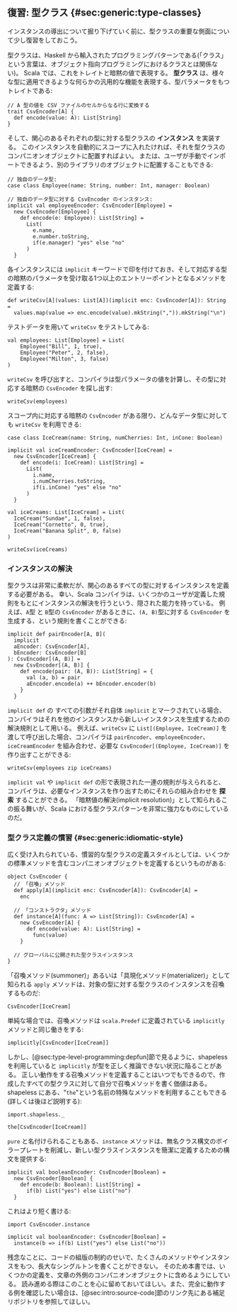 ## 復習: 型クラス {#sec:generic:type-classes}

インスタンスの導出について掘り下げていく前に、型クラスの重要な側面について少し復習をしておこう。

型クラスは、Haskell から輸入されたプログラミングパターンである(「クラス」という言葉は、オブジェクト指向プログラミングにおけるクラスとは関係ない)。
Scala では、これをトレイトと暗黙の値で表現する。
**型クラス** は、様々な型に適用できるような何らかの汎用的な機能を表現する、型パラメータをもつトレイトである:

```tut:book:silent
// A 型の値を CSV ファイルのセルからなる行に変換する
trait CsvEncoder[A] {
  def encode(value: A): List[String]
}
```

そして、関心のあるそれぞれの型に対する型クラスの **インスタンス** を実装する。
このインスタンスを自動的にスコープに入れたければ、それを型クラスのコンパニオンオブジェクトに配置すればよい。
または、ユーザが手動でインポートできるよう、別のライブラリのオブジェクトに配置することもできる:

```tut:book:silent
// 独自のデータ型:
case class Employee(name: String, number: Int, manager: Boolean)

// 独自のデータ型に対する CsvEncoder のインスタンス:
implicit val employeeEncoder: CsvEncoder[Employee] =
  new CsvEncoder[Employee] {
    def encode(e: Employee): List[String] =
      List(
        e.name,
        e.number.toString,
        if(e.manager) "yes" else "no"
      )
  }
```

各インスタンスには `implicit` キーワードで印を付けておき、そして対応する型の暗黙のパラメータを受け取る1つ以上のエントリーポイントとなるメソッドを定義する:

```tut:book:silent
def writeCsv[A](values: List[A])(implicit enc: CsvEncoder[A]): String =
  values.map(value => enc.encode(value).mkString(",")).mkString("\n")
```

テストデータを用いて `writeCsv` をテストしてみる:

```tut:book:silent
val employees: List[Employee] = List(
    Employee("Bill", 1, true),
    Employee("Peter", 2, false),
    Employee("Milton", 3, false)
)
```

`writeCsv` を呼び出すと、コンパイラは型パラメータの値を計算し、その型に対応する暗黙の `CsvEncoder` を探し出す:

```tut:book
writeCsv(employees)
```

スコープ内に対応する暗黙の `CsvEncoder` がある限り、どんなデータ型に対しても `writeCsv` を利用できる:

```tut:book:silent
case class IceCream(name: String, numCherries: Int, inCone: Boolean)

implicit val iceCreamEncoder: CsvEncoder[IceCream] =
  new CsvEncoder[IceCream] {
    def encode(i: IceCream): List[String] =
      List(
        i.name,
        i.numCherries.toString,
        if(i.inCone) "yes" else "no"
      )
  }

val iceCreams: List[IceCream] = List(
  IceCream("Sundae", 1, false),
  IceCream("Cornetto", 0, true),
  IceCream("Banana Split", 0, false)
)
```

```tut:book
writeCsv(iceCreams)
```

### インスタンスの解決

型クラスは非常に柔軟だが、関心のあるすべての型に対するインスタンスを定義する必要がある。
幸い、Scala コンパイラは、いくつかのユーザが定義した規則をもとにインスタンスの解決を行うという、隠された能力を持っている。
例えば、`A`型 と `B`型の `CsvEncoder` があるときに、`(A, B)`型に対する `CsvEncoder` を生成する、という規則を書くことができる:

```tut:book:silent
implicit def pairEncoder[A, B](
  implicit
  aEncoder: CsvEncoder[A],
  bEncoder: CsvEncoder[B]
): CsvEncoder[(A, B)] =
  new CsvEncoder[(A, B)] {
    def encode(pair: (A, B)): List[String] = {
      val (a, b) = pair
      aEncoder.encode(a) ++ bEncoder.encoder(b)
    }
  }
```

`implicit def` の すべての引数がそれ自体 `implicit` とマークされている場合、コンパイラはそれを他のインスタンスから新しいインスタンスを生成するための解決規則として用いる。
例えば、`writeCsv` に  `List[(Employee, IceCream)]` を渡して呼び出した場合、コンパイラは `pairEncoder`、`employeeEncoder`、`iceCreamEncoder` を組み合わせ、必要な `CsvEncoder[(Employee, IceCream)]` を作り出すことができる:

```tut:book
writeCsv(employees zip iceCreams)
```

`implicit val` や `implicit def` の形で表現された一連の規則が与えられると、コンパイラは、必要なインスタンスを作り出すためにそれらの組み合わせを **探索** することができる。
「暗黙値の解決(implicit resolution)」として知られるこの振る舞いが、Scala における型クラスパターンを非常に強力なものにしているのだ。

### 型クラス定義の慣習 {#sec:generic:idiomatic-style}

広く受け入れられている、慣習的な型クラスの定義スタイルとしては、いくつかの標準メソッドを含むコンパニオンオブジェクトを定義するというものがある:

```tut:book:silent
object CsvEncoder {
  // 「召喚」メソッド
  def apply[A](implicit enc: CsvEncoder[A]): CsvEncoder[A] =
    enc

  // 「コンストラクタ」メソッド
  def instance[A](func: A => List[String]): CsvEncoder[A] =
    new CsvEncoder[A] {
      def encode(value: A): List[String] =
        func(value)
    }

  // グローバルに公開された型クラスインスタンス
}
```

「召喚メソッド(summoner)」あるいは「具現化メソッド(materializer)」として知られる `apply` メソッドは、対象の型に対する型クラスのインスタンスを召喚するものだ:

```tut:book
CsvEncoder[IceCream]
```

単純な場合では、召喚メソッドは `scala.Predef` に定義されている `implicitly` メソッドと同じ働きをする:

```tut:book
implicitly[CsvEncoder[IceCream]]
```

しかし、[@sec:type-level-programming:depfun]節で見るように、shapeless を利用していると `implicitly` が型を正しく推論できない状況に陥ることがある。
正しい動作をする召喚メソッドを定義することはいつでもできるので、作成したすべての型クラスに対して自分で召喚メソッドを書く価値はある。
shapeless にある、"`the`"という名前の特殊なメソッドを利用することもできる(詳しくは後ほど説明する):

```tut:book:silent
import.shapeless._
```

```tut:book
the[CsvEncoder[IceCream]]
```

`pure` と名付けられることもある、`instance` メソッドは、無名クラス構文のボイラープレートを削減し、新しい型クラスインスタンスを簡潔に定義するための構文を提供する:

```tut:book:silent
implicit val booleanEncoder: CsvEncoder[Boolean] =
  new CsvEncoder[Boolean] {
    def encode(b: Boolean): List[String] =
      if(b) List("yes") else List("no")
  }
```

これはより短く書ける:

```tut:book:invisible
import CsvEncoder.instance
```

```tut:book:silent
implicit val booleanEncoder: CsvEncoder[Boolean] =
  instance(b => if(b) List("yes") else List("no"))
```

残念なことに、コードの組版の制約のせいで、たくさんのメソッドやインスタンスをもつ、長大なシングルトンを書くことができない。
そのため本書では、いくつかの定義を、文章の外側のコンパニオンオブジェクトに含めるようにしている。
読み進める際はこのことを心に留めておいてほしい。また、完全に動作する例を確認したい場合は、[@sec:intro:source-code]節のリンク先にある補足リポジトリを参照してほしい。
